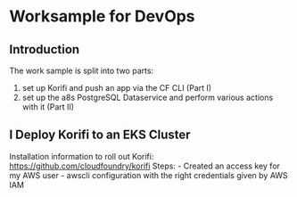 # Worksample for DevOps

## Introduction
The work sample is split into two parts:
  
1. set up Korifi and push an app via the CF CLI (Part I) 
3. set up the a8s PostgreSQL Dataservice and perform various actions with it (Part II)

## I Deploy Korifi to an EKS Cluster
Installation information to roll out Korifi: https://github.com/cloudfoundry/korifi
    Steps:
            - Created an access key for my AWS user
            - awscli configuration with the right credentials given by AWS IAM
            
